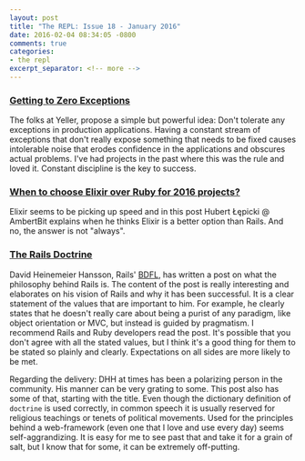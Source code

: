 ```yaml
---
layout: post
title: "The REPL: Issue 18 - January 2016"
date: 2016-02-04 08:34:05 -0800
comments: true
categories:
- the repl
excerpt_separator: <!-- more -->
---
```


### [Getting to Zero Exceptions][1]

The folks at Yeller, propose a simple but powerful idea: Don't tolerate any exceptions in production applications. Having a constant stream of exceptions that don't really expose something that needs to be fixed causes intolerable noise that erodes confidence in the applications and obscures actual problems. I've had projects in the past where this was the rule and loved it. Constant discipline is the key to success.

### [When to choose Elixir over Ruby for 2016 projects?][2]

Elixir seems to be picking up speed and in this post Hubert Łępicki @ AmbertBit explains when he thinks Elixir is a better option than Rails. And no, the answer is not "always".

### [The Rails Doctrine][3]

David Heinemeier Hansson, Rails' [BDFL][4], has written a post on what the philosophy behind Rails is. The content of the post is really interesting and elaborates on his vision of Rails and why it has been successful. It is a clear statement of the values that are important to him. For example, he clearly states that he doesn't really care about being a purist of any paradigm, like object orientation or MVC, but instead is guided by pragmatism. I recommend Rails and Ruby developers read the post. It's possible that you don't agree with all the stated values, but I think it's a good thing for them to be stated so plainly and clearly. Expectations on all sides are more likely to be met.

Regarding the delivery: DHH at times has been a polarizing person in the community. His manner can be very grating to some. This post also has some of that, starting with the title. Even though the dictionary definition of `doctrine` is used correctly, in common speech it is usually reserved for religious teachings or tenets of political movements. Used for the principles behind a web-framework (even one that I love and use every day) seems self-aggrandizing. It is easy for me to see past that and take it for a grain of salt, but I know that for some, it can be extremely off-putting.

[1]: http://yellerapp.com/posts/2015-06-01-getting-to-exception-zero.html
[2]: https://www.amberbit.com/blog/2015/12/22/when-choose-elixir-over-ruby-for-2016-projects/
[3]: http://rubyonrails.org/doctrine/
[4]: https://en.wikipedia.org/wiki/Benevolent_dictator_for_life

